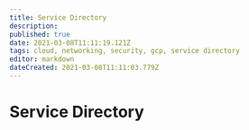 ```yaml
---
title: Service Directory
description: 
published: true
date: 2021-03-08T11:11:19.121Z
tags: cloud, networking, security, gcp, service directory
editor: markdown
dateCreated: 2021-03-08T11:11:03.779Z
---
```


# Service Directory
